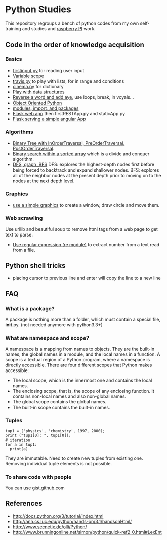 # Python Studies

This repository regroups a bench of python codes from my own self-training and studies and [raspberry PI](https://www.raspberrypi.org/) work. 



## Code in the order of knowledge acquisition

### Basics
* [firstinput.py](python-bible/firstinput.py) for reading user input
* [Variable scope](python-bible/scope.py)
* [travis.py](python-bible/travis.py) to play with lists, for in range and conditions
* [cinema.py](python-bible/cinema.py) for dictionary
* [Play with data structures](python-bible/datastructure.py)
* [Reverse a word and add aye](python-bible/pig.py), use loops, break, in voyals...
* [Object Oriented Python](python-bible/coins.py)
* [modules, import, and packages](python-bible)
* [Flask web app](angular-flask/helloworld/firstApp.py) then firstRESTApp.py and staticApp.py
* [Flask serving a simple angular App](angular-flask/angularApp)

### Algorithms

* [Binary Tree with InOrderTraversal, PreOrderTraversal, PostOrderTraversal](algorithms/traversalbinarytree.py).
* [Binary search within a sorted array](algorithms/binarySearch.py) which is a divide and conquer algorithm.
* [DFS, graph, BFS](algorithms/Graph.py) DFS: explores the highest-depth nodes first before being forced to backtrack and expand shallower nodes. BFS: explores all of the neighbor nodes at the present depth prior to moving on to the nodes at the next depth level.

### Graphics

* [use a simple graphics](graphics/testgraphics.py) to create a window, draw circle and move them.

### Web scrawling

Use urllib and beautiful soup to remove html tags from a web page to get text to parse.
* [Use regular expression (re module)](web_data/countNumbers.py) to extract number from a text read from a file.

## Python shell tricks

* placing cursor to previous line and enter will copy the line to a new line


## FAQ

### What is a package?
A package is nothing more than a folder, which must contain a special file, __init__.py. (not needed anymore with python3.3+)

### What are namespace and scope?

A namespace is a mapping from names to objects. They are the built-in names, the global names in a module, and the local names in a function.
A scope is a textual region of a Python program, where a namespace is directly accessible. There are four different scopes that Python makes accessible:
* The local scope, which is the innermost one and contains the local names.
* The enclosing scope, that is, the scope of any enclosing function. It contains non-local names and also non-global names.
* The global scope contains the global names.
* The built-in scope contains the built-in names.

### Tuples

```
tup1 = ('physics', 'chemistry', 1997, 2000);
print ("tup1[0]: ", tup1[0]);
# iteration
for a in tup1:
  print(a)
```
They are immutable. Need to create new tuples from existing one. Removing individual tuple elements is not possible.

### To share code with people
You can use gist.github.com


## References
* http://docs.python.org/3/tutorial/index.html
* http://anh.cs.luc.edu/python/hands-on/3.1/handsonHtml/
* http://www.secnetix.de/olli/Python/
* http://www.brunningonline.net/simon/python/quick-ref2_0.html#LexEnt
